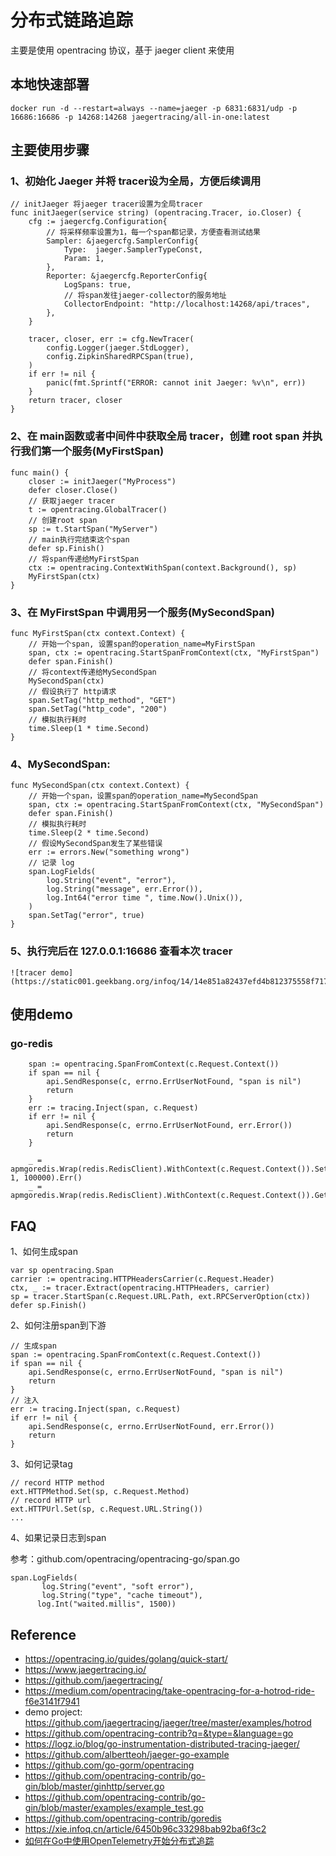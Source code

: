 # 分布式链路追踪

主要是使用 opentracing 协议，基于 jaeger client 来使用

## 本地快速部署

```
docker run -d --restart=always --name=jaeger -p 6831:6831/udp -p 16686:16686 -p 14268:14268 jaegertracing/all-in-one:latest 
```

## 主要使用步骤

### 1、初始化 Jaeger 并将 tracer设为全局，方便后续调用

```
// initJaeger 将jaeger tracer设置为全局tracer
func initJaeger(service string) (opentracing.Tracer, io.Closer) {
	cfg := jaegercfg.Configuration{
		// 将采样频率设置为1，每一个span都记录，方便查看测试结果
		Sampler: &jaegercfg.SamplerConfig{
			Type:  jaeger.SamplerTypeConst,
			Param: 1,
		},
		Reporter: &jaegercfg.ReporterConfig{
			LogSpans: true,
			// 将span发往jaeger-collector的服务地址
			CollectorEndpoint: "http://localhost:14268/api/traces",
		},
	}

    tracer, closer, err := cfg.NewTracer(
		config.Logger(jaeger.StdLogger),
		config.ZipkinSharedRPCSpan(true),
	)
	if err != nil {
		panic(fmt.Sprintf("ERROR: cannot init Jaeger: %v\n", err))
	}
	return tracer, closer
}
```

### 2、在 main函数或者中间件中获取全局 tracer，创建 root span 并执行我们第一个服务(MyFirstSpan)

```
func main() {
	closer := initJaeger("MyProcess")
	defer closer.Close()
	// 获取jaeger tracer
	t := opentracing.GlobalTracer()
	// 创建root span
	sp := t.StartSpan("MyServer")
	// main执行完结束这个span
	defer sp.Finish()
	// 将span传递给MyFirstSpan
	ctx := opentracing.ContextWithSpan(context.Background(), sp)
	MyFirstSpan(ctx)
}
```

### 3、在 MyFirstSpan 中调用另一个服务(MySecondSpan)

```
func MyFirstSpan(ctx context.Context) {
	// 开始一个span, 设置span的operation_name=MyFirstSpan
	span, ctx := opentracing.StartSpanFromContext(ctx, "MyFirstSpan")
	defer span.Finish()
	// 将context传递给MySecondSpan
	MySecondSpan(ctx)
	// 假设执行了 http请求
	span.SetTag("http_method", "GET")
	span.SetTag("http_code", "200")
	// 模拟执行耗时
	time.Sleep(1 * time.Second)
}
```

### 4、MySecondSpan:

```
func MySecondSpan(ctx context.Context) {
	// 开始一个span，设置span的operation_name=MySecondSpan
	span, ctx := opentracing.StartSpanFromContext(ctx, "MySecondSpan")
	defer span.Finish()
	// 模拟执行耗时
	time.Sleep(2 * time.Second)
	// 假设MySecondSpan发生了某些错误
	err := errors.New("something wrong")
	// 记录 log
	span.LogFields(
		log.String("event", "error"),
		log.String("message", err.Error()),
		log.Int64("error time ", time.Now().Unix()),
	)
	span.SetTag("error", true)
}
```

### 5、执行完后在 127.0.0.1:16686 查看本次 tracer

```
![tracer demo](https://static001.geekbang.org/infoq/14/14e851a82437efd4b812375558f7178b.png)
```

## 使用demo

### go-redis

```
    span := opentracing.SpanFromContext(c.Request.Context())
	if span == nil {
		api.SendResponse(c, errno.ErrUserNotFound, "span is nil")
		return
	}
	err := tracing.Inject(span, c.Request)
	if err != nil {
		api.SendResponse(c, errno.ErrUserNotFound, err.Error())
		return
	}

	_ = apmgoredis.Wrap(redis.RedisClient).WithContext(c.Request.Context()).Set("test", 1, 100000).Err()
	_ = apmgoredis.Wrap(redis.RedisClient).WithContext(c.Request.Context()).Get("test").Err()
```

## FAQ

1、如何生成span

```
var sp opentracing.Span
carrier := opentracing.HTTPHeadersCarrier(c.Request.Header)
ctx, _ := tracer.Extract(opentracing.HTTPHeaders, carrier)
sp = tracer.StartSpan(c.Request.URL.Path, ext.RPCServerOption(ctx))
defer sp.Finish()
```

2、如何注册span到下游

```
// 生成span
span := opentracing.SpanFromContext(c.Request.Context())
if span == nil {
    api.SendResponse(c, errno.ErrUserNotFound, "span is nil")
    return
}
// 注入
err := tracing.Inject(span, c.Request)
if err != nil {
    api.SendResponse(c, errno.ErrUserNotFound, err.Error())
    return
}
```

3、如何记录tag

```
// record HTTP method
ext.HTTPMethod.Set(sp, c.Request.Method)
// record HTTP url
ext.HTTPUrl.Set(sp, c.Request.URL.String())
...
```

4、如果记录日志到span

参考：github.com/opentracing/opentracing-go/span.go

```
span.LogFields(
       log.String("event", "soft error"),
       log.String("type", "cache timeout"),
      log.Int("waited.millis", 1500))
```

## Reference

- https://opentracing.io/guides/golang/quick-start/
- https://www.jaegertracing.io/
- https://github.com/jaegertracing/
- https://medium.com/opentracing/take-opentracing-for-a-hotrod-ride-f6e3141f7941
- demo project: https://github.com/jaegertracing/jaeger/tree/master/examples/hotrod
- https://github.com/opentracing-contrib?q=&type=&language=go
- https://logz.io/blog/go-instrumentation-distributed-tracing-jaeger/
- https://github.com/albertteoh/jaeger-go-example
- https://github.com/go-gorm/opentracing
- https://github.com/opentracing-contrib/go-gin/blob/master/ginhttp/server.go
- https://github.com/opentracing-contrib/go-gin/blob/master/examples/example_test.go
- https://github.com/opentracing-contrib/goredis
- https://xie.infoq.cn/article/6450b96c33298bab92ba6f3c2
- [如何在Go中使用OpenTelemetry开始分布式追踪](https://www.youtube.com/watch?v=yQpyIrdxmQc)